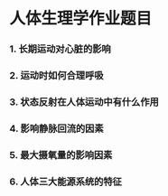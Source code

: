 # 人体生理学作业题目



### 1. 长期运动对心脏的影响

### 2. 运动时如何合理呼吸

### 3. 状态反射在人体运动中有什么作用

### 4. 影响静脉回流的因素

### 5. 最大摄氧量的影响因素

### 6. 人体三大能源系统的特征

